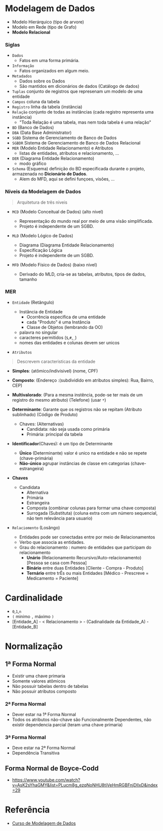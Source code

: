 # Modelagem de Dados

- Modelo Hierárquico (tipo de arvore)
- Modelo em Rede (tipo de Grafo)
- **Modelo Relacional**

### Siglas 
- `Dados`
  - Fatos em uma forma primária.
- `Informação`
  - Fatos organizados em algum meio.
- `Metadados` 
  - Dados sobre os Dados
  - São mantidos em dicionários de dados (Catálogo de dados)
- `Tuplas` conjunto de registros que represenam um modelo de uma entidade  
- `Campos` coluna da tabela
- `Registro` linha da tabela (instância)
- `Relação` conjunto de todas as instâncias (cada registro representa uma instância)
  - "Toda Relação é uma tabela, mas nem toda tabela é uma relação"
- `BD` (Banco de Dados)
- `DBA` (Data Base Administrator)
- `SGBD` Sistema de Gerenciamento de Banco de Dados
- `SGBDR` Sistema de Gerenciamento de Banco de Dados Relacional
- `MER` (Modelo Entidade Relacionamento) e Atributos
  - listas de entidades, atributos e relacionamento, ... 
- `DER` (Diagrama Entidade Relacionamento)
  - modo gráfico
- `Schema` (Esquema) definição do BD especificada durante o projeto, armazenada no **Dicionário de Dados**. 
  - Alem do MFD, aqui se defini funçoes, visões, ...

### Níveis da Modelagem de Dados
> Arquitetura de três niveis

- `MCD` (Modelo Conceitual de Dados) (alto nivel)
  - Representação do mundo real por meio de uma visão simplificada.
  - Projeto é independente de um SGBD.
  
- `MLD` (Modelo Lógico de Dados)
  - Diagrama (Diagrama Entidade Relacionamento)
  - Especificação Lógica
  - Projeto é independente de um SGBD.

- `MFD` (Modelo Físico de Dados) (baixo nivel)
  - Derivado do MLD, cria-se as tabelas, atributos, tipos de dados, tamanho

### MER
- `Entidade` (Retângulo)
  - Instância de Entidade
    - Ocorrência especifica de uma entidade
    - cada "Produto" é uma Instância
    - Classe de Objetos (lembrando da OO)
  - palavra no singular
  - caracteres permitidos (`$`,`#`,`_`)
  - nomes das entidades e colunas devem ser unicos

- `Atributos` 
> Descrevem caracteristicas da entidade
- **Simples**: (atômico/indivisivel) (nome, CPF)
- **Composto**: (Endereço :(subdividido em atributos simples): Rua, Bairro, CEP)
- **Multivalorado**: (Para a mesma instência, pode-se ter mais de um registro do mesmo atributo) (Telefone) (usar `*`)
- **Determinante**: Garante que os registros não se repitam (Atributo sublinhado) (Código de Produto)
  - Chaves: (Alternativas)
    - Candidata: não seja usada como primária
    - Primária: principal da tabela
- **Identificador**(Chaves): é um tipo de Determinante
  - __Único__ (Determinante) valor é unico na entidade e não se repete (chave-primária)
  - __Não-único__ agrupar instâncias de classe em categorias (chave-estrangeira)
  
- **Chaves**
  - Candidata
    - Alternativa
    - Primária 
    - Estrangeira
    - Composta (combinar colunas para formar uma chave composta)
    - Surrogada (Substituta) (coluna extra com um número sequencial, não tem relevância para usuario)
    
- `Relaciomento` (Losângo)   
  - Entidades pode ser conectadas entre por meio de Relacionamentos
  - Verbo que associa as entidades.
  - Grau do relacionamento : numero de entidades que participam do relacionamento
    - **Unário** (Relacionamento Recursivo/Auto-relacionamento) [Pessoa se casa com Pessoa]
    - **Binário** entre duas Entidades [Cliente - Compra - Produto]
    - **Ternário** entre trÊs ou mais Entidades [Médico - Prescreve = Medicamento = Paciente]
  
# Cardinalidade
- `0`,`1`,`n`
- `(` minimo `,` máximo `)`
- [Entidade_A] - < Relacionamento > - (Cadinalidade da Entidade_A) -[Entidade_B]

# Normalização
## 1ª Forma Normal
- Existir uma chave primaria 
- Somente valores atômicos
- Não possuir  tabelas dentro de tabelas
- Não possuir atributos composto

### 2ª Forma Normal
- Dever estar na 1ª Forma Normal
- Todos os atributos não-chave são Funcionalmente Dependentes, não existir dependencia parcial (teram uma chave primaria)

### 3ª Forma Normal
- Deve estar na 2ª Forma Normal
- Dependência Transitiva

## Forma Normal de Boyce-Codd



- https://www.youtube.com/watch?v=AsK2sYhaGMY&list=PLucm8g_ezqNoNHU8tjVeHmRGBFnjDIlxD&index=29


# Referência
- [Curso de Modelagem de Dados](https://www.youtube.com/playlist?list=PLucm8g_ezqNoNHU8tjVeHmRGBFnjDIlxD)
